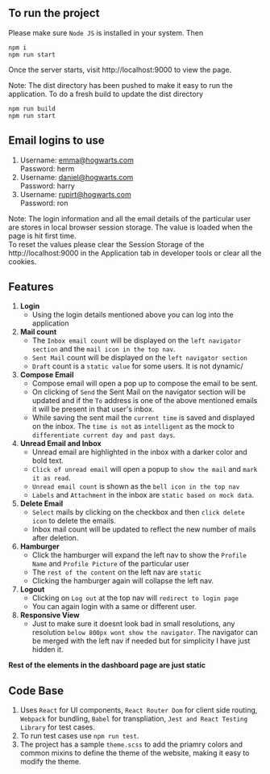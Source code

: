 ## **To run the project**

Please make sure `Node JS` is installed in your system. Then

```shell
npm i
npm run start
```

Once the server starts, visit http://localhost:9000 to view the page.

Note: The dist directory has been pushed to make it easy to run the application.
To do a fresh build to update the dist directory 

 ```shell
npm run build
npm run start
```

## **Email logins to use**

1.  Username: emma@hogwarts.com  
    Password: herm
2.  Username: daniel@hogwarts.com  
    Password: harry
3.  Username: rupirt@hogwarts.com  
    Password: ron

Note: The login information and all the email details of the particular user are stores in local browser session storage. The value is loaded when the page is hit first time.  
To reset the values please clear the Session Storage of the http://localhost:9000 in the Application tab in developer tools or clear all the cookies.

## **Features**
1.  **Login**  
    - Using the login details mentioned above you can log into the application
2.  **Mail count**
    - The `Inbox email count` will be displayed on the `left navigator section` and the `mail icon in the top nav`.
    - `Sent Mail` count will be displayed on the `left navigator section`
    - `Draft` count is a `static value` for some users. It is not dynamic/
2. **Compose Email**
    - Compose email will open a pop up to compose the email to be sent.
    - On clicking of `Send` the Sent Mail on the navigator section will be updated and if the `To` address is one of the above mentioned emails it will be present in that user's inbox.
    - While saving the sent mail the `current time` is saved and displayed on the inbox. The `time is not` as `intelligent` as the mock to `differentiate current day and past days`. 
3. **Unread Email and Inbox**
    - Unread email are highlighted in the inbox with a darker color and bold text.
    - `Click of unread email` will open a popup to `show the mail` and `mark it as read`.
    - `Unread email count` is shown as the `bell icon in the top nav`
    - `Labels` and `Attachment` in the inbox are `static based on mock data`.
4. **Delete Email**
    - `Select` mails by clicking on the checkbox and then `click delete icon` to delete the emails.
    - Inbox mail count will be updated to reflect the new number of mails after deletion.
5. **Hamburger**
    - Click the hamburger will expand the left nav to show the `Profile Name` and `Profile Picture` of the particular user
    - The `rest of the content` on the left nav are `static`
    - Clicking the hamburger again will collapse the left nav.
6. **Logout**
    - Clicking on `Log out` at the top nav will `redirect to login page`
    - You can again login with a same or different user.
7. **Responsive View**
    - Just to make sure it doesnt look bad in small resolutions, any resolution `below 800px wont show the navigator`. The navigator can be merged with the left nav if needed but for simplicity I have just hidden it.

**Rest of the elements in the dashboard page are just static**

## **Code Base**

1. Uses `React` for UI components, `React Router Dom` for client side routing, `Webpack` for bundling, `Babel` for transpliation, `Jest and React Testing Library` for test cases.
2. To run test cases use `npm run test`.
3. The project has a sample `theme.scss` to add the priamry colors and common mixins to define the theme of the website, making it easy to modify the theme.

